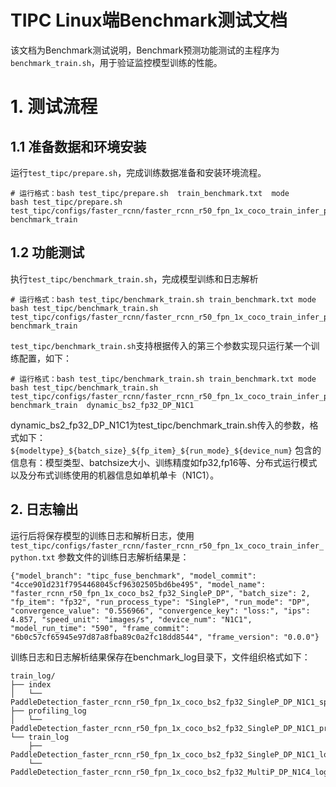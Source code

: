 # TIPC Linux端Benchmark测试文档

该文档为Benchmark测试说明，Benchmark预测功能测试的主程序为`benchmark_train.sh`，用于验证监控模型训练的性能。

# 1. 测试流程
## 1.1 准备数据和环境安装
运行`test_tipc/prepare.sh`，完成训练数据准备和安装环境流程。

```shell
# 运行格式：bash test_tipc/prepare.sh  train_benchmark.txt  mode
bash test_tipc/prepare.sh test_tipc/configs/faster_rcnn/faster_rcnn_r50_fpn_1x_coco_train_infer_python.txt benchmark_train
```

## 1.2 功能测试
执行`test_tipc/benchmark_train.sh`，完成模型训练和日志解析

```shell
# 运行格式：bash test_tipc/benchmark_train.sh train_benchmark.txt mode
bash test_tipc/benchmark_train.sh test_tipc/configs/faster_rcnn/faster_rcnn_r50_fpn_1x_coco_train_infer_python.txt benchmark_train
```

`test_tipc/benchmark_train.sh`支持根据传入的第三个参数实现只运行某一个训练配置，如下：
```shell
# 运行格式：bash test_tipc/benchmark_train.sh train_benchmark.txt mode
bash test_tipc/benchmark_train.sh test_tipc/configs/faster_rcnn/faster_rcnn_r50_fpn_1x_coco_train_infer_python.txt benchmark_train  dynamic_bs2_fp32_DP_N1C1
```
dynamic_bs2_fp32_DP_N1C1为test_tipc/benchmark_train.sh传入的参数，格式如下：
`${modeltype}_${batch_size}_${fp_item}_${run_mode}_${device_num}`
包含的信息有：模型类型、batchsize大小、训练精度如fp32,fp16等、分布式运行模式以及分布式训练使用的机器信息如单机单卡（N1C1）。


## 2. 日志输出

运行后将保存模型的训练日志和解析日志，使用 `test_tipc/configs/faster_rcnn/faster_rcnn_r50_fpn_1x_coco_train_infer_python.txt` 参数文件的训练日志解析结果是：

```
{"model_branch": "tipc_fuse_benchmark", "model_commit": "4cce901d231f7954468045cf96302505bd6be495", "model_name": "faster_rcnn_r50_fpn_1x_coco_bs2_fp32_SingleP_DP", "batch_size": 2, "fp_item": "fp32", "run_process_type": "SingleP", "run_mode": "DP", "convergence_value": "0.556966", "convergence_key": "loss:", "ips": 4.857, "speed_unit": "images/s", "device_num": "N1C1", "model_run_time": "590", "frame_commit": "6b0c57cf65945e97d87a8fba89c0a2fc18dd8544", "frame_version": "0.0.0"}
```

训练日志和日志解析结果保存在benchmark_log目录下，文件组织格式如下：
```
train_log/
├── index
│   └── PaddleDetection_faster_rcnn_r50_fpn_1x_coco_bs2_fp32_SingleP_DP_N1C1_speed
├── profiling_log
│   └── PaddleDetection_faster_rcnn_r50_fpn_1x_coco_bs2_fp32_SingleP_DP_N1C1_profiling
└── train_log
    ├── PaddleDetection_faster_rcnn_r50_fpn_1x_coco_bs2_fp32_SingleP_DP_N1C1_log
    └── PaddleDetection_faster_rcnn_r50_fpn_1x_coco_bs2_fp32_MultiP_DP_N1C4_log
```
